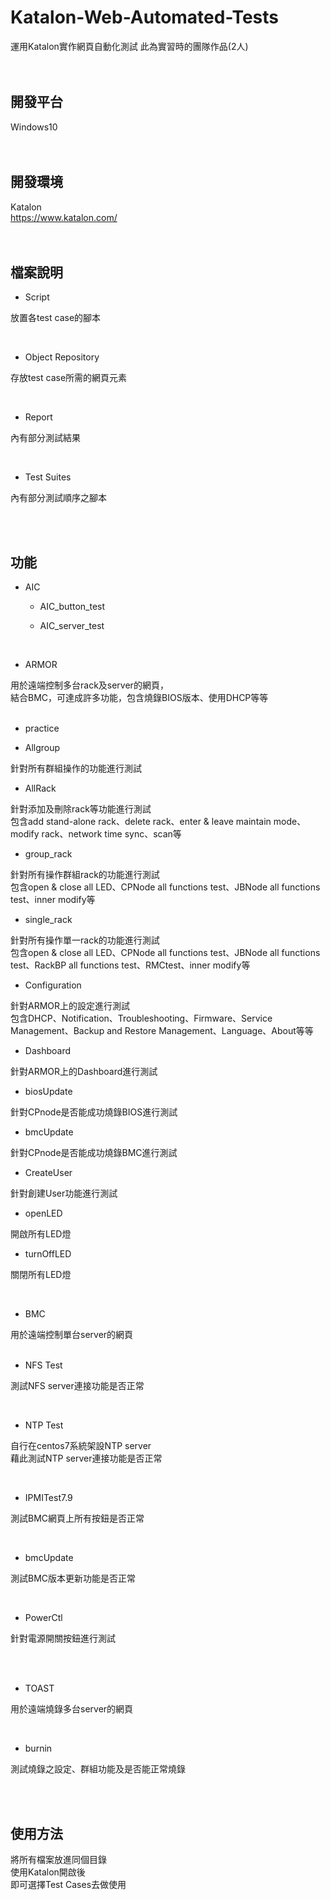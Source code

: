 # Katalon-Web-Automated-Tests
運用Katalon實作網頁自動化測試
此為實習時的團隊作品(2人)<br>
<br>
<br>

## 開發平台
Windows10<br>
<br>
<br>

## 開發環境
Katalon<br>
https://www.katalon.com/<br>
<br>
<br>

## 檔案說明
* Script

放置各test case的腳本<br>

<br>

* Object Repository

存放test case所需的網頁元素<br>

<br>

* Report

內有部分測試結果<br>

<br>

* Test Suites

內有部分測試順序之腳本<br>

<br>
<br>

## 功能
* AIC

  * AIC_button_test
  
  * AIC_server_test

<br>

* ARMOR

用於遠端控制多台rack及server的網頁，<br>
結合BMC，可達成許多功能，包含燒錄BIOS版本、使用DHCP等等<br>
<br>

  * practice

  * Allgroup
  
  針對所有群組操作的功能進行測試

  * AllRack
  
  針對添加及刪除rack等功能進行測試<br>
  包含add stand-alone rack、delete rack、enter & leave maintain mode、modify rack、network time sync、scan等

  * group_rack
  
  針對所有操作群組rack的功能進行測試<br>
  包含open & close all LED、CPNode all functions test、JBNode all functions test、inner modify等

  * single_rack
  
  針對所有操作單一rack的功能進行測試<br>
  包含open & close all LED、CPNode all functions test、JBNode all functions test、RackBP all functions test、RMCtest、inner modify等
  
  * Configuration
  
  針對ARMOR上的設定進行測試<br>
  包含DHCP、Notification、Troubleshooting、Firmware、Service Management、Backup and Restore Management、Language、About等等
  
  * Dashboard
  
  針對ARMOR上的Dashboard進行測試
  
  * biosUpdate
  
  針對CPnode是否能成功燒錄BIOS進行測試
  
  * bmcUpdate
  
  針對CPnode是否能成功燒錄BMC進行測試

  * CreateUser
  
  針對創建User功能進行測試
  
  * openLED
  
  開啟所有LED燈
  
  * turnOffLED
  
  關閉所有LED燈

  
<br>

* BMC<br>

用於遠端控制單台server的網頁<br>
<br>

  * NFS Test
  
  測試NFS server連接功能是否正常
  
  <br>

  * NTP Test
  
  自行在centos7系統架設NTP server<br>
  藉此測試NTP server連接功能是否正常
  
  <br>

  * IPMITest7.9
  
  測試BMC網頁上所有按鈕是否正常
  
<br>

  * bmcUpdate
  
  測試BMC版本更新功能是否正常
  
  <br>

  * PowerCtl
  
  針對電源開關按鈕進行測試
  
  <br>

<br>

* TOAST<br>

用於遠端燒錄多台server的網頁

<br>

  * burnin
  
  測試燒錄之設定、群組功能及是否能正常燒錄
  
  <br>

<br>

## 使用方法
將所有檔案放進同個目錄<br>
使用Katalon開啟後<br>
即可選擇Test Cases去做使用<br>
<br>
<br>

